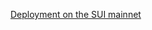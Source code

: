 [Deployment on the SUI mainnet](https://suiscan.xyz/mainnet/object/0xf5e4d0c1ac4ee9bae03dc5c98560a8954fe720508326be77ca4de4c9a2d8d7a9/contracts)
